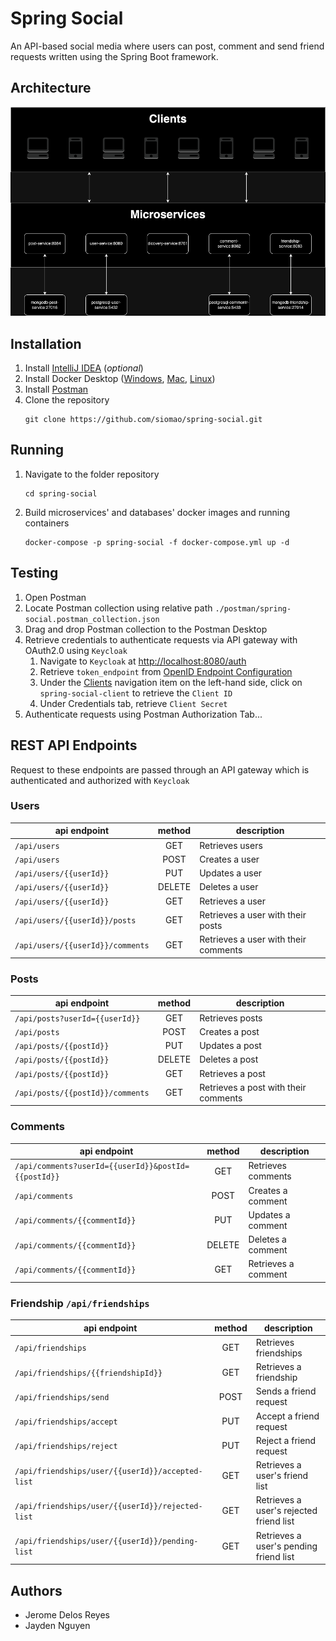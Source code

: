 # Spring Social

An API-based social media where users can post, comment and send friend requests written using the Spring Boot
framework.

## Architecture

![architecture](./docs/assets/images/infrastructure.png)

## Installation

1. Install [IntelliJ IDEA](https://www.jetbrains.com/idea/download) (*optional*)
2. Install Docker Desktop
   ([Windows](https://docs.docker.com/desktop/install/windows-install/),
   [Mac](https://docs.docker.com/desktop/install/mac-install/),
   [Linux](https://docs.docker.com/desktop/install/linux-install/))
3. Install [Postman](https://www.postman.com/downloads/)
4. Clone the repository
   ```shell
   git clone https://github.com/siomao/spring-social.git
   ```

## Running

1. Navigate to the folder repository
   ```shell
   cd spring-social
   ```
2. Build microservices' and databases' docker images and running containers
   ```shell
   docker-compose -p spring-social -f docker-compose.yml up -d
   ```

## Testing

1. Open Postman
2. Locate Postman collection using relative path `./postman/spring-social.postman_collection.json`
3. Drag and drop Postman collection to the Postman Desktop
4. Retrieve credentials to authenticate requests via API gateway with OAuth2.0 using `Keycloak`
    1. Navigate to `Keycloak` at <http://localhost:8080/auth>
    2. Retrieve `token_endpoint`
       from [OpenID Endpoint Configuration](http://localhost:8080/auth/realms/spring-social-realm/.well-known/openid-configuration)
    3. Under the [Clients](http://localhost:8080/auth/admin/master/console/#/realms/spring-social-realm/clients)
       navigation item on the left-hand side, click on `spring-social-client` to retrieve
       the `Client ID`
    4. Under Credentials tab, retrieve `Client Secret`
5. Authenticate requests using Postman Authorization Tab...

## REST API Endpoints

Request to these endpoints are passed through an API gateway which is authenticated and authorized with `Keycloak`

### Users

| api endpoint                     | method | description                          |
|----------------------------------|:------:|--------------------------------------|
| `/api/users`                     |  GET   | Retrieves users                      |
| `/api/users`                     |  POST  | Creates a user                       |
| `/api/users/{{userId}}`          |  PUT   | Updates a user                       |
| `/api/users/{{userId}}`          | DELETE | Deletes a user                       |
| `/api/users/{{userId}}`          |  GET   | Retrieves a user                     |
| `/api/users/{{userId}}/posts`    |  GET   | Retrieves a user with their posts    |
| `/api/users/{{userId}}/comments` |  GET   | Retrieves a user with their comments |

### Posts

| api endpoint                     | method | description                          |
|----------------------------------|:------:|--------------------------------------|
| `/api/posts?userId={{userId}}`   |  GET   | Retrieves posts                      |
| `/api/posts`                     |  POST  | Creates a post                       |
| `/api/posts/{{postId}}`          |  PUT   | Updates a post                       |
| `/api/posts/{{postId}}`          | DELETE | Deletes a post                       |
| `/api/posts/{{postId}}`          |  GET   | Retrieves a post                     |
| `/api/posts/{{postId}}/comments` |  GET   | Retrieves a post with their comments |

### Comments

| api endpoint                                        | method | description         |
|-----------------------------------------------------|:------:|---------------------|
| `/api/comments?userId={{userId}}&postId={{postId}}` |  GET   | Retrieves comments  |
| `/api/comments`                                     |  POST  | Creates a comment   |
| `/api/comments/{{commentId}}`                       |  PUT   | Updates a comment   |
| `/api/comments/{{commentId}}`                       | DELETE | Deletes a comment   |
| `/api/comments/{{commentId}}`                       |  GET   | Retrieves a comment |

### Friendship `/api/friendships`

| api endpoint                                     | method | description                             |
|--------------------------------------------------|:------:|-----------------------------------------|
| `/api/friendships`                               |  GET   | Retrieves friendships                   |
| `/api/friendships/{{friendshipId}}`              |  GET   | Retrieves a friendship                  |
| `/api/friendships/send`                          |  POST  | Sends a friend request                  |
| `/api/friendships/accept`                        |  PUT   | Accept a friend request                 |
| `/api/friendships/reject`                        |  PUT   | Reject a friend request                 |
| `/api/friendships/user/{{userId}}/accepted-list` |  GET   | Retrieves a user's friend list          |
| `/api/friendships/user/{{userId}}/rejected-list` |  GET   | Retrieves a user's rejected friend list |
| `/api/friendships/user/{{userId}}/pending-list`  |  GET   | Retrieves a user's pending friend list  |

## Authors

* Jerome Delos Reyes
* Jayden Nguyen